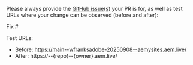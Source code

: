 Please always provide the [GitHub issue(s)](../issues) your PR is for, as well as test URLs where your change can be observed (before and after):

Fix #<gh-issue-id>

Test URLs:
- Before: https://main--wfranksadobe-20250908--aemysites.aem.live/
- After: https://<branch>--{repo}--{owner}.aem.live/

